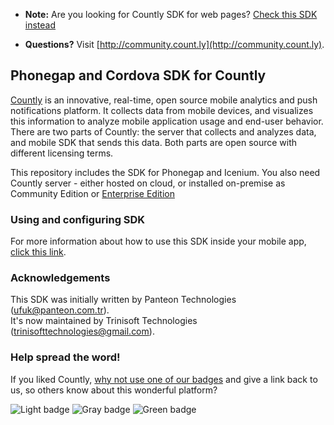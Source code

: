 
* **Note:** Are you looking for Countly SDK for web pages? [Check this SDK instead](https://github.com/countly/countly-sdk-web)

* **Questions?** Visit [http://community.count.ly](http://community.count.ly).

## Phonegap and Cordova SDK for Countly

[Countly](http://count.ly) is an innovative, real-time, open source mobile analytics and push notifications platform. It collects data from mobile devices, and visualizes this information to analyze mobile application usage and end-user behavior. There are two parts of Countly: the server that collects and analyzes data, and mobile SDK that sends this data. Both parts are open source with different licensing terms.

This repository includes the SDK for Phonegap and Icenium. You also need Countly server - either hosted on cloud, or installed on-premise as Community Edition or [Enterprise Edition](http://count.ly/enterprise-edition)

### Using and configuring SDK

For more information about how to use this SDK inside your mobile app, [click this link](http://resources.count.ly/v1.0/docs/phonegap-icenium-meteor).

### Acknowledgements 

This SDK was initially written by Panteon Technologies (ufuk@panteon.com.tr).<br>
It's now maintained by Trinisoft Technologies (trinisofttechnologies@gmail.com).

### Help spread the word!

If you liked Countly, [why not use one of our badges](https://count.ly/brand-assets/) and give a link back to us, so others know about this wonderful platform? 


![Light badge](https://47s0a63u864g42xntj2cg92q-wpengine.netdna-ssl.com/wp-content/uploads/2014/10/white-2.svg) ![Gray badge](https://47s0a63u864g42xntj2cg92q-wpengine.netdna-ssl.com/wp-content/uploads/2014/10/greyscale-2.svg) ![Green badge](https://47s0a63u864g42xntj2cg92q-wpengine.netdna-ssl.com/wp-content/uploads/2014/10/green-2.svg)


